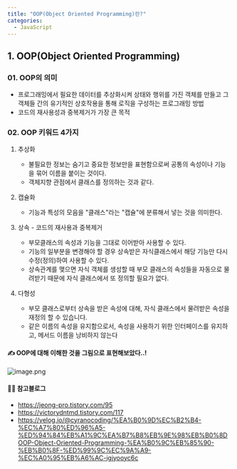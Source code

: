 ```yaml
---
title: "OOP(Object Oriented Programming)란?"
categories:
  - JavaScript
---
```



## 1. OOP(Object Oriented Programming)
### 01. OOP의 의미
- 프로그래밍에서 필요한 데이터를 추상화시켜 상태와 행위를 가진 객체를 만들고 그 객체들 간의 유기적인 상호작용을 통해 로직을 구성하는 프로그래밍 방법
- 코드의 재사용성과 중복제거가 가장 큰 목적

### 02. OOP 키워드 4가지
1. 추상화
	- 불필요한 정보는 숨기고 중요한 정보만을 표현함으로써 공통의 속성이나 기능을 묶어 이름을 붙이는 것이다.
    - 객체지향 관점에서 클래스를 정의하는 것과 같다.
    
2. 캡슐화
	- 기능과 특성의 모음을 "클래스"라는 "캡슐"에 분류해서 넣는 것을 의미한다.
 
3. 상속 - 코드의 재사용과 중복제거
	- 부모클래스의 속성과 기능을 그대로 이어받아 사용할 수 있다.
    - 기능의 일부분을 변경해야 할 경우 상속받은 자식클래스에서 해당 기능만 다시 수정(정의)하여 사용할 수 있다.
    - 상속관계를 맺으면 자식 객체를 생성할 때 부모 클래스의 속성들을 자동으로 물려받기 때문에 자식 클래스에서 또 정의할 필요가 없다.
    
4. 다형성 
	- 부모 클래스로부터 상속을 받은 속성에 대해, 자식 클래스에서 물려받은 속성을 재정의 할 수 있습니다.
    - 같은 이름의 속성을 유지함으로서, 속성을 사용하기 위한 인터페이스를 유지하고, 메서드 이름을 낭비하지 않는다
    

#### ✍ OOP에 대해 이해한 것을 그림으로 표현해보았다..!
![image.png](https://images.velog.io/post-images/yhe228/ea343470-1833-11ea-b644-9d467d304b67/image.png)



#### 💁‍♀️ 참고블로그
- https://jeong-pro.tistory.com/95
- https://victorydntmd.tistory.com/117
- https://velog.io/@cyranocoding/%EA%B0%9D%EC%B2%B4-%EC%A7%80%ED%96%A5-%ED%94%84%EB%A1%9C%EA%B7%B8%EB%9E%98%EB%B0%8DOOP-Object-Oriented-Programming-%EA%B0%9C%EB%85%90-%EB%B0%8F-%ED%99%9C%EC%9A%A9-%EC%A0%95%EB%A6%AC-igjyooyc6c
